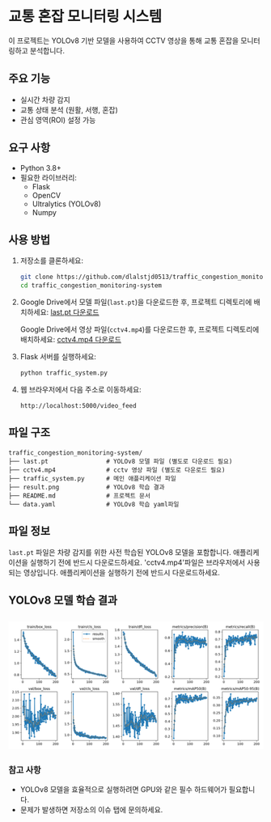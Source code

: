 # 교통 혼잡 모니터링 시스템

이 프로젝트는 YOLOv8 기반 모델을 사용하여 CCTV 영상을 통해 교통 혼잡을 모니터링하고 분석합니다.

## 주요 기능
- 실시간 차량 감지
- 교통 상태 분석 (원활, 서행, 혼잡)
- 관심 영역(ROI) 설정 가능

## 요구 사항
- Python 3.8+
- 필요한 라이브러리:
  - Flask
  - OpenCV
  - Ultralytics (YOLOv8)
  - Numpy

## 사용 방법

1. 저장소를 클론하세요:
   ```bash
   git clone https://github.com/dlalstjd0513/traffic_congestion_monitoring-system.git
   cd traffic_congestion_monitoring-system
   ```

2. Google Drive에서 모델 파일(`last.pt`)을 다운로드한 후, 프로젝트 디렉토리에 배치하세요:
   [last.pt 다운로드](https://drive.google.com/file/d/1d7LYhLKPGwZ3rShYSOfe703X7n9PMCT_/view?usp=drive_link)

   Google Drive에서 영상 파일(`cctv4.mp4`)를 다운로드한 후, 프로젝트 디렉토리에 배치하세요:
   [cctv4.mp4 다운로드](https://drive.google.com/file/d/1d7LYhLKPGwZ3rShYSOfe703X7n9PMCT_/view?usp=drive_link)

3. Flask 서버를 실행하세요:
   ```bash
   python traffic_system.py
   ```

4. 웹 브라우저에서 다음 주소로 이동하세요:
   ```
   http://localhost:5000/video_feed
   ```

## 파일 구조
```
traffic_congestion_monitoring-system/
├── last.pt                # YOLOv8 모델 파일 (별도로 다운로드 필요)
├── cctv4.mp4              # cctv 영상 파일 (별도로 다운로드 필요)
├── traffic_system.py      # 메인 애플리케이션 파일
├── result.png             # YOLOv8 학습 결과
├── README.md              # 프로젝트 문서
└── data.yaml              # YOLOv8 학습 yaml파일
```

## 파일 정보
`last.pt` 파일은 차량 감지를 위한 사전 학습된 YOLOv8 모델을 포함합니다. 애플리케이션을 실행하기 전에 반드시 다운로드하세요.
'cctv4.mp4'파일은 브라우저에서 사용되는 영상입니다. 애플리케이션을 실행하기 전에 반드시 다운로드하세요.

## YOLOv8 모델 학습 결과
![결과 이미지](results.png)
---

### 참고 사항
- YOLOv8 모델을 효율적으로 실행하려면 GPU와 같은 필수 하드웨어가 필요합니다.
- 문제가 발생하면 저장소의 이슈 탭에 문의하세요.